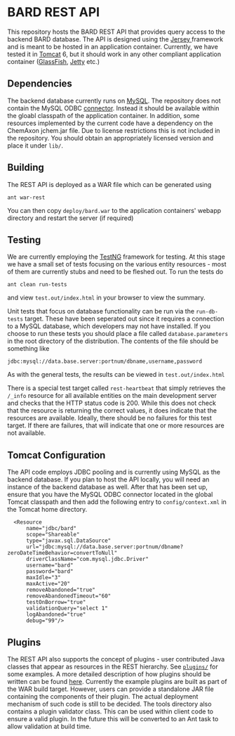 BARD REST API
=============

This repository hosts the BARD REST API that provides query access to the backend BARD database. The API is
designed using the [Jersey ](http://jersey.java.net/) framework and is meant to be hosted in an application 
container. Currently, we have tested it in [Tomcat](http://tomcat.apache.org/) 6, but it should work in any other compliant application container
([GlassFish](http://en.wikipedia.org/wiki/GlassFish), [Jetty](http://en.wikipedia.org/wiki/Jetty_(web_server)) etc.)

Dependencies
------------

The backend database currently runs on [MySQL](http://www.mysql.com/). The repository does not contain the MySQL ODBC [connector](http://www.mysql.com/products/connector/). Instead it should
be available within the gloabl classpath of the application container. In addition, some resources implemented by the current
code have a dependency on the ChemAxon jchem.jar file. Due to license restrictions this is not included in the repository. You
should obtain an appropriately licensed version and place it under `lib/`.


Building
--------

The REST API is deployed as a WAR file which can be generated using
```
ant war-rest
```
You can then copy `deploy/bard.war` to the application containers' webapp directory and restart the server (if required)

Testing
-------

We are currently employing the [TestNG](http://testng.org/doc/index.html) framework for testing. At this stage we have a small
set of tests focusing on the various entity resources - most of them are currently stubs and need to be fleshed out. To run
the tests do
```
ant clean run-tests
```
and view `test.out/index.html` in your browser to view the summary.

Unit tests that focus on database functionality can be run via the `run-db-tests` target. These have been seperated out since
it requires a connection to a MySQL database, which developers may not have installed. If you choose to run these tests
you should place a file called `database.parameters` in the root directory of the distribution. The contents of the file
should be something like
```
jdbc:mysql://data.base.server:portnum/dbname,username,password
```
As with the general tests, the results can be viewed in `test.out/index.html`

There is a special test target called `rest-heartbeat` that simply retrieves the `/_info` resource for all available
entities on the main development server and checks that the HTTP status code is 200. While this does not check that the resource is returning the
correct values, it does indicate that the resources are available. Ideally, there should be no failures for this
test target. If there are failures, that will indicate that one or more resources are not available.

Tomcat Configuration
--------------------

The API code employs JDBC pooling and is currently using MySQL as the backend database. If you plan to host the API locally, you will
need an instance of the backend database as well. After that has been set up, ensure that you have the MySQL ODBC connector located in 
the global Tomcat classpath and then add the following entry to `config/context.xml` in the Tomcat home directory.
```
  <Resource
      name="jdbc/bard"
      scope="Shareable"
      type="javax.sql.DataSource"
      url="jdbc:mysql://data.base.server:portnum/dbname?zeroDateTimeBehavior=convertToNull" 
      driverClassName="com.mysql.jdbc.Driver"
      username="bard"
      password="bard"
      maxIdle="3"
      maxActive="20"
      removeAbandoned="true"
      removeAbandonedTimeout="60"
      testOnBorrow="true"
      validationQuery="select 1"
      logAbandoned="true"
      debug="99"/>
```

Plugins
-------

The REST API also supports the concept of plugins - user contributed Java classes that appear as resources in the REST hierarchy. See
[`plugins/`](https://github.com/ncatsdpiprobedev/bard/tree/master/src/gov/nih/ncgc/bard/plugin) for some examples. A more detailed description of how plugins should be written can be found [here](https://github.com/ncatsdpiprobedev/bard/wiki/Plugins). Currently the example plugins are built as part of the WAR build target. However, users can provide a standalone JAR file containing
the components of their plugin. The actual deployment mechanism of such code is still to be decided. The tools directory also contains a plugin 
validator class. This can be used within client code to ensure a valid plugin. In the future this will be converted to an Ant task to allow 
validation at build time.
